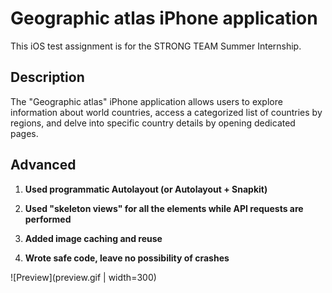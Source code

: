 # Geographic atlas iPhone application

This iOS test assignment is for the STRONG TEAM Summer Internship.

## Description

The "Geographic atlas" iPhone application allows users to explore information about world countries, access a categorized list of countries by regions, and delve into specific country details by opening dedicated pages.


## Advanced

1. **Used programmatic Autolayout (or Autolayout + Snapkit)**

2. **Used "skeleton views" for all the elements while API requests are performed**

3. **Added image caching and reuse**

4. **Wrote safe code, leave no possibility of crashes**

![Preview](preview.gif | width=300)
